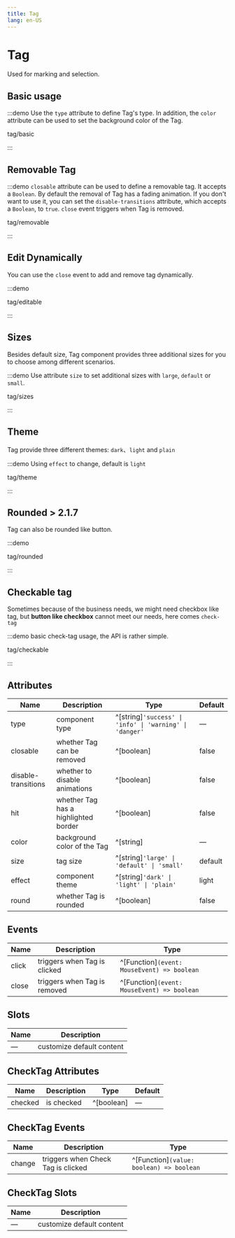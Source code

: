 ```yaml
---
title: Tag
lang: en-US
---
```


# Tag

Used for marking and selection.

## Basic usage

:::demo Use the `type` attribute to define Tag's type. In addition, the `color` attribute can be used to set the background color of the Tag.

tag/basic

:::

## Removable Tag

:::demo `closable` attribute can be used to define a removable tag. It accepts a `Boolean`. By default the removal of Tag has a fading animation. If you don't want to use it, you can set the `disable-transitions` attribute, which accepts a `Boolean`, to `true`. `close` event triggers when Tag is removed.

tag/removable

:::

## Edit Dynamically

You can use the `close` event to add and remove tag dynamically.

:::demo

tag/editable

:::

## Sizes

Besides default size, Tag component provides three additional sizes for you to choose among different scenarios.

:::demo Use attribute `size` to set additional sizes with `large`, `default` or `small`.

tag/sizes

:::

## Theme

Tag provide three different themes: `dark`、`light` and `plain`

:::demo Using `effect` to change, default is `light`

tag/theme

:::

## Rounded <el-tag>> 2.1.7</el-tag>

Tag can also be rounded like button.

:::demo

tag/rounded

:::

## Checkable tag

Sometimes because of the business needs, we might need checkbox like tag, but **button like checkbox** cannot meet our needs, here comes `check-tag`

:::demo basic check-tag usage, the API is rather simple.

tag/checkable

:::

## Attributes

| Name                | Description                          | Type                                                     | Default |
| ------------------- | ------------------------------------ | -------------------------------------------------------- | ------- |
| type                | component type                       | ^[string]`'success' \| 'info' \| 'warning' \| 'danger'`  | —       |
| closable            | whether Tag can be removed           | ^[boolean]                                               | false   |
| disable-transitions | whether to disable animations        | ^[boolean]                                               | false   |
| hit                 | whether Tag has a highlighted border | ^[boolean]                                               | false   |
| color               | background color of the Tag          | ^[string]                                                | —       |
| size                | tag size                             | ^[string]`'large' \| 'default' \| 'small'`               | default |
| effect              | component theme                      | ^[string]`'dark' \| 'light' \| 'plain'`                  | light   |
| round               | whether Tag is rounded               | ^[boolean]                                               | false   |

## Events

| Name  | Description                  | Type                                                 |
| ----- | ---------------------------- | ---------------------------------------------------- |
| click | triggers when Tag is clicked | ^[Function]`(event: MouseEvent) => boolean`          |
| close | triggers when Tag is removed | ^[Function]`(event: MouseEvent) => boolean`          |

## Slots

| Name | Description               |
| ---- | ------------------------- |
| —    | customize default content |

## CheckTag Attributes

| Name    | Description | Type       | Default |
| ------- | ----------- | ---------- | ------- |
| checked | is checked  | ^[boolean] | —       |

## CheckTag Events

| Name   | Description                        | Type                                        |
| ------ | ---------------------------------- | ------------------------------------------- |
| change | triggers when Check Tag is clicked | ^[Function]`(value: boolean) => boolean`    |

## CheckTag Slots

| Name | Description               |
| ---- | ------------------------- |
| —    | customize default content |
